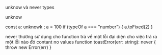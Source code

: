 unknow và never types

unknow

const a: unknowk ;
a = 100
if (typeOf a === "number") {
a.toFixed(2)
}

never thường sử dụng cho function trả về một lỗi
đại diện cho việc trả ra một lỗi nào đó
contant no values
function toastError(err: string): never {
throw new Error(err)
}
